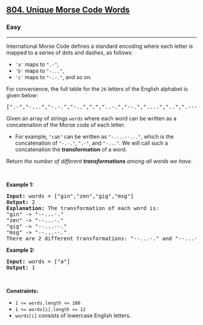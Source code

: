 <h2><a href="https://leetcode.com/problems/unique-morse-code-words/solution/">804. Unique Morse Code Words</a></h2><h3>Easy</h3><hr><div><p>International Morse Code defines a standard encoding where each letter is mapped to a series of dots and dashes, as follows:</p>

<ul>
	<li><code>'a'</code> maps to <code>".-"</code>,</li>
	<li><code>'b'</code> maps to <code>"-..."</code>,</li>
	<li><code>'c'</code> maps to <code>"-.-."</code>, and so on.</li>
</ul>

<p>For convenience, the full table for the <code>26</code> letters of the English alphabet is given below:</p>

<pre>[".-","-...","-.-.","-..",".","..-.","--.","....","..",".---","-.-",".-..","--","-.","---",".--.","--.-",".-.","...","-","..-","...-",".--","-..-","-.--","--.."]</pre>

<p>Given an array of strings <code>words</code> where each word can be written as a concatenation of the Morse code of each letter.</p>

<ul>
	<li>For example, <code>"cab"</code> can be written as <code>"-.-..--..."</code>, which is the concatenation of <code>"-.-."</code>, <code>".-"</code>, and <code>"-..."</code>. We will call such a concatenation the <strong>transformation</strong> of a word.</li>
</ul>

<p>Return <em>the number of different <strong>transformations</strong> among all words we have</em>.</p>

<p>&nbsp;</p>
<p><strong>Example 1:</strong></p>

<pre><strong>Input:</strong> words = ["gin","zen","gig","msg"]
<strong>Output:</strong> 2
<strong>Explanation:</strong> The transformation of each word is:
"gin" -&gt; "--...-."
"zen" -&gt; "--...-."
"gig" -&gt; "--...--."
"msg" -&gt; "--...--."
There are 2 different transformations: "--...-." and "--...--.".
</pre>

<p><strong>Example 2:</strong></p>

<pre><strong>Input:</strong> words = ["a"]
<strong>Output:</strong> 1
</pre>

<p>&nbsp;</p>
<p><strong>Constraints:</strong></p>

<ul>
	<li><code>1 &lt;= words.length &lt;= 100</code></li>
	<li><code>1 &lt;= words[i].length &lt;= 12</code></li>
	<li><code>words[i]</code> consists of lowercase English letters.</li>
</ul>
</div>